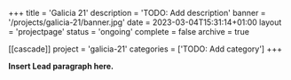 +++
title = 'Galicia 21'
description = 'TODO: Add description'
banner = '/projects/galicia-21/banner.jpg'
date = 2023-03-04T15:31:14+01:00
layout = 'projectpage'
status = 'ongoing'
complete = false
archive = true

[[cascade]]
project = 'galicia-21'
categories = ['TODO: Add category']
+++

**Insert Lead paragraph here.**
